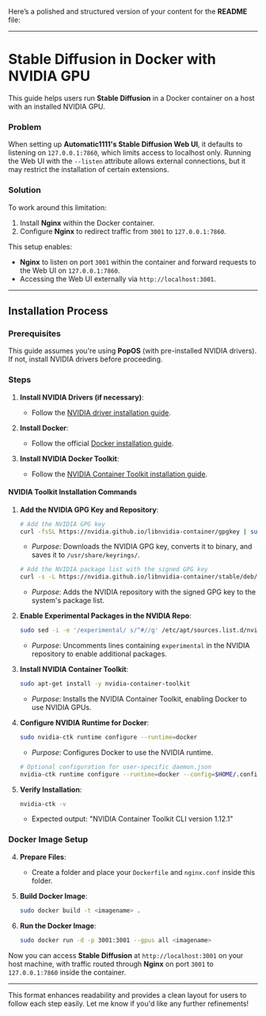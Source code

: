 Here’s a polished and structured version of your content for the **README** file:

---

# Stable Diffusion in Docker with NVIDIA GPU

This guide helps users run **Stable Diffusion** in a Docker container on a host with an installed NVIDIA GPU.

### Problem
When setting up **Automatic1111's Stable Diffusion Web UI**, it defaults to listening on `127.0.0.1:7860`, which limits access to localhost only. Running the Web UI with the `--listen` attribute allows external connections, but it may restrict the installation of certain extensions.

### Solution
To work around this limitation:
1. Install **Nginx** within the Docker container.
2. Configure **Nginx** to redirect traffic from `3001` to `127.0.0.1:7860`.

This setup enables:
- **Nginx** to listen on port `3001` within the container and forward requests to the Web UI on `127.0.0.1:7860`.
- Accessing the Web UI externally via `http://localhost:3001`.

---

## Installation Process

### Prerequisites
This guide assumes you're using **PopOS** (with pre-installed NVIDIA drivers). If not, install NVIDIA drivers before proceeding.

### Steps

1. **Install NVIDIA Drivers (if necessary)**:
   - Follow the [NVIDIA driver installation guide](https://docs.nvidia.com/).

2. **Install Docker**:
   - Follow the official [Docker installation guide](https://docs.docker.com/engine/install/).

3. **Install NVIDIA Docker Toolkit**:
   - Follow the [NVIDIA Container Toolkit installation guide](https://docs.nvidia.com/datacenter/cloud-native/container-toolkit/latest/install-guide.html).

#### NVIDIA Toolkit Installation Commands

1. **Add the NVIDIA GPG Key and Repository**:
   ```bash
   # Add the NVIDIA GPG key
   curl -fsSL https://nvidia.github.io/libnvidia-container/gpgkey | sudo gpg --dearmor -o /usr/share/keyrings/nvidia-container-toolkit-keyring.gpg
   ```
   - *Purpose*: Downloads the NVIDIA GPG key, converts it to binary, and saves it to `/usr/share/keyrings/`.

   ```bash
   # Add the NVIDIA package list with the signed GPG key
   curl -s -L https://nvidia.github.io/libnvidia-container/stable/deb/nvidia-container-toolkit.list | sed 's#deb https://#deb [signed-by=/usr/share/keyrings/nvidia-container-toolkit-keyring.gpg] https://#g' | sudo tee /etc/apt/sources.list.d/nvidia-container-toolkit.list
   ```
   - *Purpose*: Adds the NVIDIA repository with the signed GPG key to the system's package list.

2. **Enable Experimental Packages in the NVIDIA Repo**:
   ```bash
   sudo sed -i -e '/experimental/ s/^#//g' /etc/apt/sources.list.d/nvidia-container-toolkit.list
   ```
   - *Purpose*: Uncomments lines containing `experimental` in the NVIDIA repository to enable additional packages.

3. **Install NVIDIA Container Toolkit**:
   ```bash
   sudo apt-get install -y nvidia-container-toolkit
   ```
   - *Purpose*: Installs the NVIDIA Container Toolkit, enabling Docker to use NVIDIA GPUs.

4. **Configure NVIDIA Runtime for Docker**:
   ```bash
   sudo nvidia-ctk runtime configure --runtime=docker
   ```
   - *Purpose*: Configures Docker to use the NVIDIA runtime.

   ```bash
   # Optional configuration for user-specific daemon.json
   nvidia-ctk runtime configure --runtime=docker --config=$HOME/.config/docker/daemon.json
   ```

5. **Verify Installation**:
   ```bash
   nvidia-ctk -v
   ```
   - Expected output: "NVIDIA Container Toolkit CLI version 1.12.1"

### Docker Image Setup

4. **Prepare Files**:
   - Create a folder and place your `Dockerfile` and `nginx.conf` inside this folder.

5. **Build Docker Image**:
   ```bash
   sudo docker build -t <imagename> .
   ```

6. **Run the Docker Image**:
   ```bash
   sudo docker run -d -p 3001:3001 --gpus all <imagename>
   ```

Now you can access **Stable Diffusion** at `http://localhost:3001` on your host machine, with traffic routed through **Nginx** on port `3001` to `127.0.0.1:7860` inside the container.

--- 

This format enhances readability and provides a clean layout for users to follow each step easily. Let me know if you'd like any further refinements!
